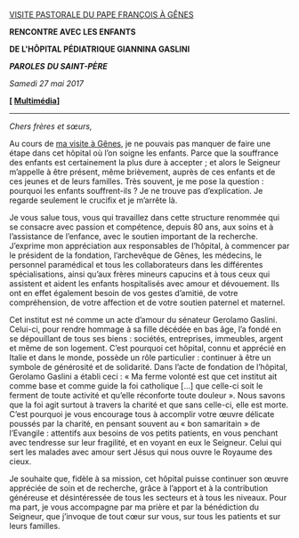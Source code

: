 [VISITE PASTORALE DU PAPE FRANÇOIS À GÊNES](http://w2.vatican.va/content/francesco/fr/travels/2017/inside/documents/papa-francesco-genova_2017.html)

**RENCONTRE AVEC LES ENFANTS**

**DE L'HÔPITAL PÉDIATRIQUE GIANNINA GASLINI**

***PAROLES*** ***DU SAINT-PÈRE***

*Samedi 27 mai 2017*

**[ [Multimédia](http://w2.vatican.va/content/francesco/fr/events/event.dir.html/content/vaticanevents/fr/2017/5/27/ospedalepediatrico-genova.html)]**

* * *

*Chers frères et sœurs,*

Au cours de [ma visite à Gênes](http://w2.vatican.va/content/francesco/fr/events/event.dir.html/content/vaticanevents/fr/2017/5/27/visita-pastorale-genova.html), je ne pouvais pas manquer de faire une étape dans cet hôpital où l’on soigne les enfants. Parce que la souffrance des enfants est certainement la plus dure à accepter ; et alors le Seigneur m’appelle à être présent, même brièvement, auprès de ces enfants et de ces jeunes et de leurs familles. Très souvent, je me pose la question : pourquoi les enfants souffrent-ils ? Je ne trouve pas d’explication. Je regarde seulement le crucifix et je m’arrête là.

Je vous salue tous, vous qui travaillez dans cette structure renommée qui se consacre avec passion et compétence, depuis 80 ans, aux soins et à l’assistance de l’enfance, avec le soutien important de la recherche. J’exprime mon appréciation aux responsables de l’hôpital, à commencer par le président de la fondation, l’archevêque de Gênes, les médecins, le personnel paramédical et tous les collaborateurs dans les différentes spécialisations, ainsi qu’aux frères mineurs capucins et à tous ceux qui assistent et aident les enfants hospitalisés avec amour et dévouement. Ils ont en effet également besoin de vos gestes d’amitié, de votre compréhension, de votre affection et de votre soutien paternel et maternel.

Cet institut est né comme un acte d’amour du sénateur Gerolamo Gaslini. Celui-ci, pour rendre hommage à sa fille décédée en bas âge, l’a fondé en se dépouillant de tous ses biens : sociétés, entreprises, immeubles, argent et même de son logement. C’est pourquoi cet hôpital, connu et apprécié en Italie et dans le monde, possède un rôle particulier : continuer à être un symbole de générosité et de solidarité. Dans l’acte de fondation de l’hôpital, Gerolamo Gaslini a établi ceci : « Ma ferme volonté est que cet institut ait comme base et comme guide la foi catholique […] que celle-ci soit le ferment de toute activité et qu’elle réconforte toute douleur ». Nous savons que la foi agit surtout à travers la charité et que sans celle-ci, elle est morte. C’est pourquoi je vous encourage tous à accomplir votre œuvre délicate poussés par la charité, en pensant souvent au « bon samaritain » de l’Evangile : attentifs aux besoins de vos petits patients, en vous penchant avec tendresse sur leur fragilité, et en voyant en eux le Seigneur. Celui qui sert les malades avec amour sert Jésus qui nous ouvre le Royaume des cieux.

Je souhaite que, fidèle à sa mission, cet hôpital puisse continuer son œuvre appréciée de soin et de recherche, grâce à l’apport et à la contribution généreuse et désintéressée de tous les secteurs et à tous les niveaux. Pour ma part, je vous accompagne par ma prière et par la bénédiction du Seigneur, que j’invoque de tout cœur sur vous, sur tous les patients et sur leurs familles.